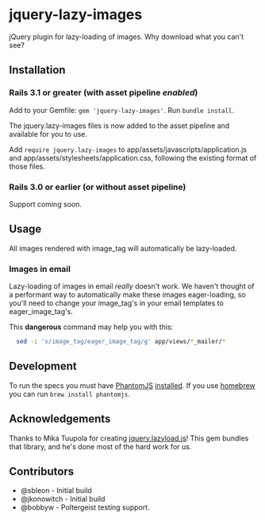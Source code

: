 # jquery-lazy-images

jQuery plugin for lazy-loading of images. Why download what you can't see?

## Installation

### Rails 3.1 or greater (with asset pipeline *enabled*)

Add to your Gemfile: `gem 'jquery-lazy-images'`. Run `bundle install`.

The jquery.lazy-images files is now added to the asset pipeline and available for you to use.

Add `require jquery.lazy-images` to app/assets/javascripts/application.js and app/assets/stylesheets/application.css, following the existing format of those files.

### Rails 3.0 or earlier (or without asset pipeline)

Support coming soon.

## Usage

All images rendered with image_tag will automatically be lazy-loaded.

### Images in email

Lazy-loading of images in email *really* doesn't work. We haven't thought of a performant way
to automatically make these images eager-loading, so you'll need to change your image_tag's in
your email templates to eager_image_tag's.

This **dangerous** command may help you with this:

```bash
  sed -i 's/image_tag/eager_image_tag/g' app/views/*_mailer/*
```

## Development

To run the specs you must have [PhantomJS](http://phantomjs.org/) [installed](http://phantomjs.org/build.html).
If you use [homebrew](http://mxcl.github.com/homebrew/) you can run `brew install phantomjs`.

## Acknowledgements

Thanks to Mika Tuupola for creating [jquery.lazyload.js](http://www.appelsiini.net/projects/lazyload)!
This gem bundles that library, and he's done most of the hard work for us.

## Contributors

* @sbleon - Initial build
* @jkonowitch - Initial build
* @bobbyw - Poltergeist testing support.
